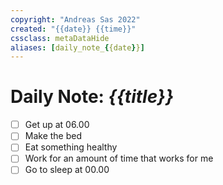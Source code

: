 ```yaml
---
copyright: "Andreas Sas 2022"
created: "{{date}} {{time}}"
cssclass: metaDataHide
aliases: [daily_note_{{date}}]
---
```


# Daily Note: *{{title}}*

- [ ] Get up at 06.00
- [ ] Make the bed
- [ ] Eat something healthy
- [ ] Work for an amount of time that works for me
- [ ] Go to sleep at 00.00
